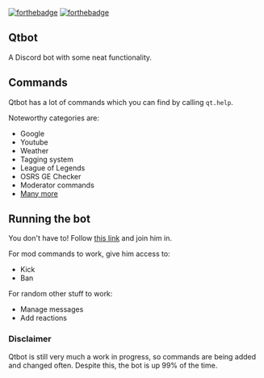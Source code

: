 [![forthebadge](http://forthebadge.com/images/badges/made-with-python.svg)](http://forthebadge.com)
[![forthebadge](http://forthebadge.com/images/badges/built-with-love.svg)](http://forthebadge.com)


## Qtbot

A Discord bot with some neat functionality.

## Commands

Qtbot has a lot of commands which you can find by calling `qt.help`.

Noteworthy categories are: 
- Google
- Youtube
- Weather
- Tagging system
- League of Legends
- OSRS GE Checker
- Moderator commands
- [Many more](http://definitelynaught.me)

## Running the bot

You don't have to! Follow [this link](https://discordapp.com/oauth2/authorize?client_id=293151704126586880&scope=bot&permissions=0) and join him in. 

For mod commands to work, give him access to:
* Kick
* Ban

For random other stuff to work:
* Manage messages
* Add reactions


### Disclaimer

Qtbot is still very much a work in progress, so commands are being added and changed often. Despite this, the bot is up 99% of the time.
